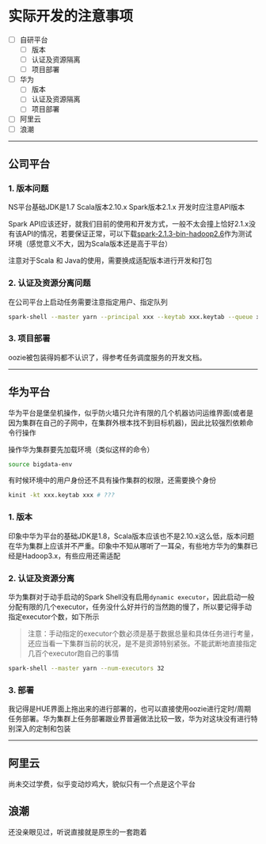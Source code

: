 
# 实际开发的注意事项

+ [ ] 自研平台
  + [ ] 版本
  + [ ] 认证及资源隔离
  + [ ] 项目部署
+ [ ] 华为
  + [ ] 版本
  + [ ] 认证及资源隔离
  + [ ] 项目部署
+ [ ] 阿里云
+ [ ] 浪潮

---

## 公司平台

### 1. 版本问题

NS平台基础JDK是1.7 Scala版本2.10.x Spark版本2.1.x 开发时应注意API版本

Spark API应该还好，就我们目前的使用和开发方式，一般不太会撞上恰好2.1.x没有该API的情况，若要保证正常，可以下载[spark-2.1.3-bin-hadoop2.6](https://archive.apache.org/dist/spark/spark-2.1.3/spark-2.1.3-bin-hadoop2.6.tgz)作为测试环境（感觉意义不大，因为Scala版本还是高于平台）

注意对于Scala 和 Java的使用，需要换成适配版本进行开发和打包

### 2. 认证及资源分离问题

在公司平台上启动任务需要注意指定用户、指定队列

```bash
spark-shell --master yarn --principal xxx --keytab xxx.keytab --queue xxx
```

### 3. 项目部署

oozie被包装得妈都不认识了，得参考任务调度服务的开发文档。

---

## 华为平台

华为平台是堡垒机操作，似乎防火墙只允许有限的几个机器访问运维界面(或者是因为集群在自己的子网中，在集群外根本找不到目标机器)，因此比较强烈依赖命令行操作

操作华为集群要先加载环境（类似这样的命令）

```bash
source bigdata-env
```

有时候环境中的用户身份还不具有操作集群的权限，还需要换个身份

```bash
kinit -kt xxx.keytab xxx # ???
```

### 1. 版本

印象中华为平台的基础JDK是1.8，Scala版本应该也不是2.10.x这么低，版本问题在华为集群上应该并不严重。印象中不知从哪听了一耳朵，有些地方华为的集群已经是Hadoop3.x，有些应用还需适配

### 2. 认证及资源分离

华为集群对于动手启动的Spark Shell没有启用`dynamic executor`，因此启动一般分配有限的几个executor，任务没什么好并行的当然跑的慢了，所以要记得手动指定executor个数，如下所示

> 注意：手动指定的executor个数必须是基于数据总量和具体任务进行考量，还应当看一下集群当前的状况，是不是资源特别紧张。不能武断地直接指定几百个executor跑自己的事情

```bash
spark-shell --master yarn --num-executors 32
```

### 3. 部署

我记得是HUE界面上拖出来的进行部署的，也可以直接使用oozie进行定时/周期任务部署。华为集群上任务部署跟业界普遍做法比较一致，华为对这块没有进行特别深入的定制和包装

---

## 阿里云

尚未交过学费，似乎变动炒鸡大，貌似只有一个点是这个平台

## 浪潮

还没亲眼见过，听说直接就是原生的一套跑着